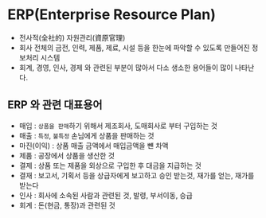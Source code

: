 # ERP(Enterprise Resource Plan)

- 전사적(全社的) 자원관리(資原官理)
- 회사 전체의 금전, 인력, 제품, 제료, 시설 등을 한눈에 파악할 수
  있도록 만들어진 정보처리 시스템
- 회계, 경영, 인사, 경제 와 관련된 부분이 많아서 다소 생소한
  용어들이 많이 나타난다.

## ERP 와 관련 대표용어

- 매입 : `상품을 판매`하기 위해서 제조회사, 도매회사로 부터
  구입하는 것
- 매출 : `특정`, `불특정` 손님에게 상품을 판매하는 것
- 마진(이익) : 상품 매출 금액에서 매입금액을 뺸 차액
- 제품 : 공장에서 상품을 생산한 것
- 결제 : 상품 또는 제품을 외상으로 구입한 후 대금을 지급하는 것
- 결재 : 보고서, 기획서 등을 상급자에게 보고하고 승인 받는것,
  재가를 얻는, 재가를 받는다
- 인사 : 회사에 소속된 사람과 관련된 것, 발령, 부서이동, 승급
- 회계 : 돈(현금, 통장)과 관련된 것

